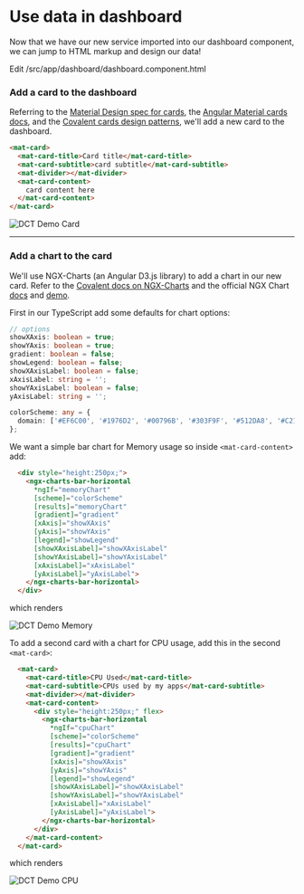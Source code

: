 # Use data in dashboard

Now that we have our new service imported into our dashboard component, we can jump to HTML markup and design our data!

Edit /src/app/dashboard/dashboard.component.html

### Add a card to the dashboard

Referring to the [Material Design spec for cards](https://material.io/guidelines/components/cards.html), the [Angular Material cards docs](https://material.angular.io/components/card/overview), and the [Covalent cards design patterns](https://teradata.github.io/covalent/#/design-patterns), we'll add a new card to the dashboard.

```html
<mat-card>
  <mat-card-title>Card title</mat-card-title>
  <mat-card-subtitle>card subtitle</mat-card-subtitle>
  <mat-divider></mat-divider>
  <mat-card-content>
    card content here
  </mat-card-content>
</mat-card>
```

![DCT Demo Card](assets/images/dct-demo-card.png)

---

### Add a chart to the card

We'll use NGX-Charts (an Angular D3.js library) to add a chart in our new card. Refer to the [Covalent docs on NGX-Charts](https://teradata.github.io/covalent/#/components/ngx-charts) and the official NGX Chart [docs](https://swimlane.gitbooks.io/ngx-charts/content/) and [demo](https://swimlane.github.io/ngx-charts/).

First in our TypeScript add some defaults for chart options:

```typescript
// options
showXAxis: boolean = true;
showYAxis: boolean = true;
gradient: boolean = false;
showLegend: boolean = false;
showXAxisLabel: boolean = false;
xAxisLabel: string = '';
showYAxisLabel: boolean = false;
yAxisLabel: string = '';

colorScheme: any = {
  domain: ['#EF6C00', '#1976D2', '#00796B', '#303F9F', '#512DA8', '#C2185B'],
};
```

We want a simple bar chart for Memory usage so inside `<mat-card-content>` add:

```html
  <div style="height:250px;">
    <ngx-charts-bar-horizontal
      *ngIf="memoryChart"
      [scheme]="colorScheme"
      [results]="memoryChart"
      [gradient]="gradient"
      [xAxis]="showXAxis"
      [yAxis]="showYAxis"
      [legend]="showLegend"
      [showXAxisLabel]="showXAxisLabel"
      [showYAxisLabel]="showYAxisLabel"
      [xAxisLabel]="xAxisLabel"
      [yAxisLabel]="yAxisLabel">
    </ngx-charts-bar-horizontal>
  </div>
```

which renders

![DCT Demo Memory](assets/images/dct-memory.png)

To add a second card with a chart for CPU usage, add this in the second `<mat-card>`:

```html
  <mat-card>
    <mat-card-title>CPU Used</mat-card-title>
    <mat-card-subtitle>CPUs used by my apps</mat-card-subtitle>
    <mat-divider></mat-divider>
    <mat-card-content>
      <div style="height:250px;" flex>
        <ngx-charts-bar-horizontal
          *ngIf="cpuChart"
          [scheme]="colorScheme"
          [results]="cpuChart"
          [gradient]="gradient"
          [xAxis]="showXAxis"
          [yAxis]="showYAxis"
          [legend]="showLegend"
          [showXAxisLabel]="showXAxisLabel"
          [showYAxisLabel]="showYAxisLabel"
          [xAxisLabel]="xAxisLabel"
          [yAxisLabel]="yAxisLabel">
        </ngx-charts-bar-horizontal>
      </div>
    </mat-card-content>
  </mat-card>
```

which renders

![DCT Demo CPU](assets/images/dct-cpu.png)
